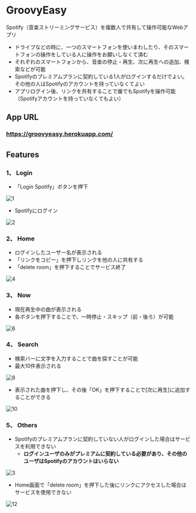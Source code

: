 # GroovyEasy
Spotify（音楽ストリーミングサービス）を複数人で共有して操作可能なWebアプリ  
- ドライブなどの時に、一つのスマートフォンを使いまわしたり、そのスマートフォンの操作をしている人に操作をお願いしなくて済む
- それぞれのスマートフォンから、音楽の停止・再生、次に再生への追加、検索などが可能
- Spotifyのプレミアムプランに契約している1人がログインするだけでよい。その他の人はSpotifyのアカウントを持っていなくてよい
- アプリログイン後、リンクを共有することで誰でもSpotifyを操作可能（Spotifyアカウントを持っていなくてもよい）

## App URL 
### **https://groovyeasy.herokuapp.com/**  

## Features　

### 1、 Login 
- 「Login Spotify」ボタンを押下 

![1](https://user-images.githubusercontent.com/88955673/166409750-81abf6bc-c956-4a15-9794-f60cb19d32e2.png) 
-  Spotifyにログイン 

![2](https://user-images.githubusercontent.com/88955673/166410066-16c8f4dc-c6a2-419d-b286-56fb668eedfc.png) 

### 2、 Home 
- ログインしたユーザー名が表示される 
- 「リンクをコピー」を押下しリンクを他の人に共有する 
- 「delete room」を押下することでサービス終了 

![4](https://user-images.githubusercontent.com/88955673/166410287-ca8707fe-54ab-4e66-a30b-6d29daafabdf.png)

### 3、 Now 
- 現在再生中の曲が表示される 
- 各ボタンを押下することで、一時停止・スキップ（前・後ろ）が可能 

![6](https://user-images.githubusercontent.com/88955673/166410819-8c2f660b-cfe1-4fed-88c2-452c917e3928.png)

### 4、 Search
- 検索バーに文字を入力することで曲を探すことが可能
- 最大10件表示される 

![8](https://user-images.githubusercontent.com/88955673/166411505-f63bbab6-fd66-405e-b169-36ddc27c0faf.png)

- 表示された曲を押下し、その後「OK」を押下することで[次に再生]に追加することができる

![10](https://user-images.githubusercontent.com/88955673/166411889-54db3c09-1c94-496d-8ffb-3377f8b20c27.png)

### 5、 Others
- Spotifyのプレミアムプランに契約していない人がログインした場合はサービスを利用できない
  * **ログインユーザのみがプレミアムに契約している必要があり、その他のユーザはSpotifyのアカウントはいらない**

![3](https://user-images.githubusercontent.com/88955673/166412225-968948c1-10b6-4e9f-a526-03c5013623f6.png)

- Home画面で「delete room」を押下した後にリンクにアクセスした場合はサービスを使用できない

![12](https://user-images.githubusercontent.com/88955673/166412046-0d146a73-5717-46ac-9647-4cefc96b6528.png)
